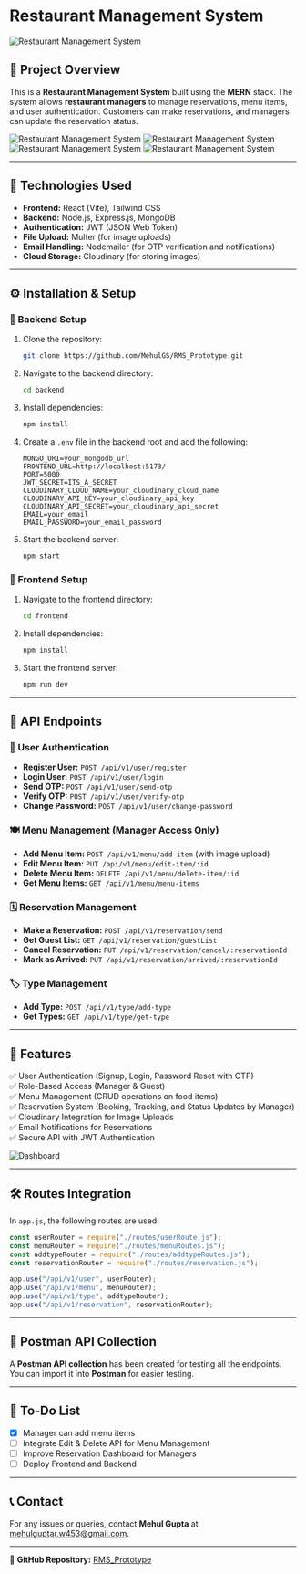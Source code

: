 # Restaurant Management System
![Restaurant Management System](./images/Screenshot1.png)
## 📌 Project Overview
This is a **Restaurant Management System** built using the **MERN** stack. The system allows **restaurant managers** to manage reservations, menu items, and user authentication. Customers can make reservations, and managers can update the reservation status.


![Restaurant Management System](./images/Screenshot2.png)
![Restaurant Management System](./images/Screenshot3.png)
![Restaurant Management System](./images/Screenshot4.png)
![Restaurant Management System](./images/Screenshot5.png)

---

## 🚀 Technologies Used
- **Frontend:** React (Vite), Tailwind CSS
- **Backend:** Node.js, Express.js, MongoDB
- **Authentication:** JWT (JSON Web Token)
- **File Upload:** Multer (for image uploads)
- **Email Handling:** Nodemailer (for OTP verification and notifications)
- **Cloud Storage:** Cloudinary (for storing images)

---

## ⚙️ Installation & Setup
### 📌 Backend Setup
1. Clone the repository:
   ```sh
   git clone https://github.com/MehulGS/RMS_Prototype.git
   ```
2. Navigate to the backend directory:
   ```sh
   cd backend
   ```
3. Install dependencies:
   ```sh
   npm install
   ```
4. Create a `.env` file in the backend root and add the following:
   ```env
   MONGO_URI=your_mongodb_url
   FRONTEND_URL=http://localhost:5173/
   PORT=5000
   JWT_SECRET=ITS_A_SECRET
   CLOUDINARY_CLOUD_NAME=your_cloudinary_cloud_name
   CLOUDINARY_API_KEY=your_cloudinary_api_key
   CLOUDINARY_API_SECRET=your_cloudinary_api_secret
   EMAIL=your_email
   EMAIL_PASSWORD=your_email_password
   ```
5. Start the backend server:
   ```sh
   npm start
   ```

### 📌 Frontend Setup
1. Navigate to the frontend directory:
   ```sh
   cd frontend
   ```
2. Install dependencies:
   ```sh
   npm install
   ```
3. Start the frontend server:
   ```sh
   npm run dev
   ```

---

## 🔗 API Endpoints
### 🤝 User Authentication
- **Register User:** `POST /api/v1/user/register`
- **Login User:** `POST /api/v1/user/login`
- **Send OTP:** `POST /api/v1/user/send-otp`
- **Verify OTP:** `POST /api/v1/user/verify-otp`
- **Change Password:** `POST /api/v1/user/change-password`

### 🍽️ Menu Management (Manager Access Only)
- **Add Menu Item:** `POST /api/v1/menu/add-item` (with image upload)
- **Edit Menu Item:** `PUT /api/v1/menu/edit-item/:id`
- **Delete Menu Item:** `DELETE /api/v1/menu/delete-item/:id`
- **Get Menu Items:** `GET /api/v1/menu/menu-items`

### 🗓️ Reservation Management
- **Make a Reservation:** `POST /api/v1/reservation/send`
- **Get Guest List:** `GET /api/v1/reservation/guestList`
- **Cancel Reservation:** `PUT /api/v1/reservation/cancel/:reservationId`
- **Mark as Arrived:** `PUT /api/v1/reservation/arrived/:reservationId`

### 🏷️ Type Management
- **Add Type:** `POST /api/v1/type/add-type`
- **Get Types:** `GET /api/v1/type/get-type`

---

## 🎯 Features
✅ User Authentication (Signup, Login, Password Reset with OTP)  
✅ Role-Based Access (Manager & Guest)  
✅ Menu Management (CRUD operations on food items)  
✅ Reservation System (Booking, Tracking, and Status Updates by Manager)  
✅ Cloudinary Integration for Image Uploads  
✅ Email Notifications for Reservations  
✅ Secure API with JWT Authentication  

![Dashboard](./images/Screenshot2.png)

---

## 🛠 Routes Integration
In `app.js`, the following routes are used:
```js
const userRouter = require("./routes/userRoute.js");
const menuRouter = require("./routes/menuRoutes.js");
const addtypeRouter = require("./routes/addtypeRoutes.js");
const reservationRouter = require("./routes/reservation.js");

app.use("/api/v1/user", userRouter);
app.use("/api/v1/menu", menuRouter);
app.use("/api/v1/type", addtypeRouter);
app.use("/api/v1/reservation", reservationRouter);
```

---

## 📝 Postman API Collection
A **Postman API collection** has been created for testing all the endpoints. You can import it into **Postman** for easier testing.

---

## 📌 To-Do List
- [x] Manager can add menu items
- [ ] Integrate Edit & Delete API for Menu Management
- [ ] Improve Reservation Dashboard for Managers
- [ ] Deploy Frontend and Backend

---

## 📞 Contact
For any issues or queries, contact **Mehul Gupta** at [mehulguptar.w453@gmail.com](mailto:mehulguptar.w453@gmail.com).

---

📍 **GitHub Repository:** [RMS_Prototype](https://github.com/MehulGS/RMS_Prototype)